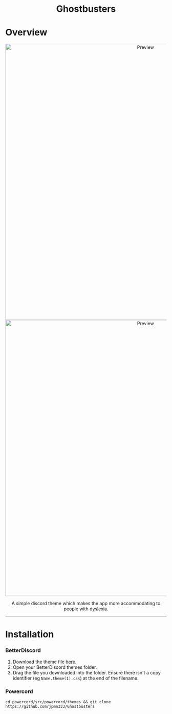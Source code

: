 <h1 align="center">Ghostbusters</h1>

# Overview

<p align="center">
  <img alt="Preview" width="860" alt="preview" src="https://i.imgur.com/EuH8C2a.png">
  <img alt="Preview" width="860" alt="preview" src="https://i.imgur.com/K7Ax1Tr.png">
<p align="center">

<p align="center">A simple discord theme which makes the app more accommodating to people with dyslexia.</p>

---

# Installation

### BetterDiscord

1. Download the theme file [here](https://downgit.github.io/#/home?url=https://github.com/jpmn333/Ghostbusters/blob/main/Ghostbusters.theme.css).
2. Open your BetterDiscord themes folder.
3. Drag the file you downloaded into the folder. Ensure there isn't a copy identifier (eg `Name.theme(1).css`) at the end of the filename.

### Powercord

```cd powercord/src/powercord/themes && git clone https://github.com/jpmn333/Ghostbusters```
